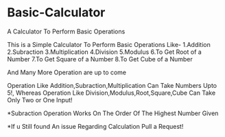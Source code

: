 # Basic-Calculator
A Calculator To Perform Basic Operations

This is a Simple Calculator To Perform Basic Operations Like-
1.Addition
2.Subraction
3.Multiplication
4.Division
5.Modulus
6.To Get Root of a Number
7.To Get Square of a Number
8.To Get Cube of a Number 

And Many More Operation are up to come

Operation Like Addition,Subraction,Multiplication Can Take Numbers Upto 5!,
Whereas Operation Like Division,Modulus,Root,Square,Cube Can Take Only Two or One Input!

*Subraction Operation Works On The Order Of The Highest Number Given

*If u Still found An issue Regarding Calculation Pull a Request!
